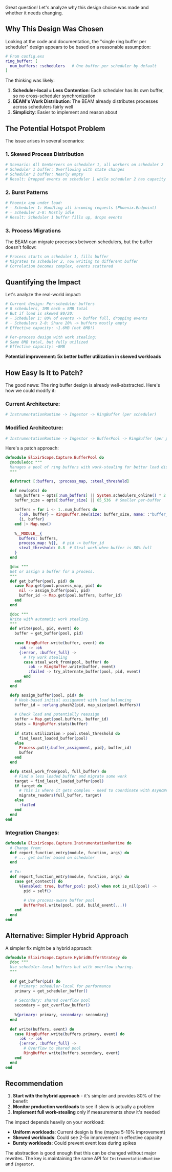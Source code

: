 Great question! Let's analyze why this design choice was made and whether it needs changing.

## Why This Design Was Chosen

Looking at the code and documentation, the "single ring buffer per scheduler" design appears to be based on a reasonable assumption:

```elixir
# From config.exs
ring_buffer: [
  num_buffers: :schedulers   # One buffer per scheduler by default
]
```

The thinking was likely:
1. **Scheduler-local = Less Contention**: Each scheduler has its own buffer, so no cross-scheduler synchronization
2. **BEAM's Work Distribution**: The BEAM already distributes processes across schedulers fairly well
3. **Simplicity**: Easier to implement and reason about

## The Potential Hotspot Problem

The issue arises in several scenarios:

### 1. **Skewed Process Distribution**
```elixir
# Scenario: All GenServers on scheduler 1, all workers on scheduler 2
# Scheduler 1 buffer: Overflowing with state changes
# Scheduler 2 buffer: Nearly empty
# Result: Dropped events on scheduler 1 while scheduler 2 has capacity
```

### 2. **Burst Patterns**
```elixir
# Phoenix app under load:
# - Scheduler 1: Handling all incoming requests (Phoenix.Endpoint)
# - Scheduler 2-8: Mostly idle
# Result: Scheduler 1 buffer fills up, drops events
```

### 3. **Process Migrations**
The BEAM can migrate processes between schedulers, but the buffer doesn't follow:
```elixir
# Process starts on scheduler 1, fills buffer
# Migrates to scheduler 2, now writing to different buffer
# Correlation becomes complex, events scattered
```

## Quantifying the Impact

Let's analyze the real-world impact:

```elixir
# Current design: Per-scheduler buffers
# 8 schedulers, 1MB each = 8MB total
# But if load is skewed 80/20:
# - Scheduler 1: 80% of events -> buffer full, dropping events
# - Schedulers 2-8: Share 20% -> buffers mostly empty
# Effective capacity: ~1.6MB (not 8MB!)

# Per-process design with work stealing:
# Same 8MB total, but fully utilized
# Effective capacity: ~8MB
```

**Potential improvement: 5x better buffer utilization in skewed workloads**

## How Easy Is It to Patch?

The good news: The ring buffer design is already well-abstracted. Here's how we could modify it:

### Current Architecture:
```elixir
# InstrumentationRuntime -> Ingestor -> RingBuffer (per scheduler)
```

### Modified Architecture:
```elixir
# InstrumentationRuntime -> Ingestor -> BufferPool -> RingBuffer (per process group)
```

Here's a patch approach:

```elixir
defmodule ElixirScope.Capture.BufferPool do
  @moduledoc """
  Manages a pool of ring buffers with work-stealing for better load distribution.
  """

  defstruct [:buffers, :process_map, :steal_threshold]

  def new(opts) do
    num_buffers = opts[:num_buffers] || System.schedulers_online() * 2
    buffer_size = opts[:buffer_size] || 65_536  # Smaller per-buffer
    
    buffers = for i <- 1..num_buffers do
      {:ok, buffer} = RingBuffer.new(size: buffer_size, name: :"buffer_#{i}")
      {i, buffer}
    end |> Map.new()
    
    %__MODULE__{
      buffers: buffers,
      process_map: %{},  # pid -> buffer_id
      steal_threshold: 0.8  # Steal work when buffer is 80% full
    }
  end

  @doc """
  Get or assign a buffer for a process.
  """
  def get_buffer(pool, pid) do
    case Map.get(pool.process_map, pid) do
      nil -> assign_buffer(pool, pid)
      buffer_id -> Map.get(pool.buffers, buffer_id)
    end
  end

  @doc """
  Write with automatic work stealing.
  """
  def write(pool, pid, event) do
    buffer = get_buffer(pool, pid)
    
    case RingBuffer.write(buffer, event) do
      :ok -> :ok
      {:error, :buffer_full} ->
        # Try work stealing
        case steal_work_from(pool, buffer) do
          :ok -> RingBuffer.write(buffer, event)
          :failed -> try_alternate_buffer(pool, pid, event)
        end
    end
  end

  defp assign_buffer(pool, pid) do
    # Hash-based initial assignment with load balancing
    buffer_id = :erlang.phash2(pid, map_size(pool.buffers))
    
    # Check load and potentially reassign
    buffer = Map.get(pool.buffers, buffer_id)
    stats = RingBuffer.stats(buffer)
    
    if stats.utilization > pool.steal_threshold do
      find_least_loaded_buffer(pool)
    else
      Process.put({:buffer_assignment, pid}, buffer_id)
      buffer
    end
  end

  defp steal_work_from(pool, full_buffer) do
    # Find a less loaded buffer and migrate some work
    target = find_least_loaded_buffer(pool)
    if target do
      # This is where it gets complex - need to coordinate with AsyncWriters
      migrate_readers(full_buffer, target)
    else
      :failed
    end
  end
end
```

### Integration Changes:

```elixir
defmodule ElixirScope.Capture.InstrumentationRuntime do
  # Change from:
  def report_function_entry(module, function, args) do
    # ... get buffer based on scheduler
  end
  
  # To:
  def report_function_entry(module, function, args) do
    case get_context() do
      %{enabled: true, buffer_pool: pool} when not is_nil(pool) ->
        pid = self()
        
        # Use process-aware buffer pool
        BufferPool.write(pool, pid, build_event(...))
    end
  end
end
```

## Alternative: Simpler Hybrid Approach

A simpler fix might be a hybrid approach:

```elixir
defmodule ElixirScope.Capture.HybridBufferStrategy do
  @doc """
  Use scheduler-local buffers but with overflow sharing.
  """
  
  def get_buffer(pid) do
    # Primary: scheduler-local for performance
    primary = get_scheduler_buffer()
    
    # Secondary: shared overflow pool
    secondary = get_overflow_buffer()
    
    %{primary: primary, secondary: secondary}
  end
  
  def write(buffers, event) do
    case RingBuffer.write(buffers.primary, event) do
      :ok -> :ok
      {:error, :buffer_full} ->
        # Overflow to shared pool
        RingBuffer.write(buffers.secondary, event)
    end
  end
end
```

## Recommendation

1. **Start with the hybrid approach** - it's simpler and provides 80% of the benefit
2. **Monitor production workloads** to see if skew is actually a problem
3. **Implement full work-stealing** only if measurements show it's needed

The impact depends heavily on your workload:
- **Uniform workloads**: Current design is fine (maybe 5-10% improvement)
- **Skewed workloads**: Could see 2-5x improvement in effective capacity
- **Bursty workloads**: Could prevent event loss during spikes

The abstraction is good enough that this can be changed without major rewrites. The key is maintaining the same API for `InstrumentationRuntime` and `Ingestor`.